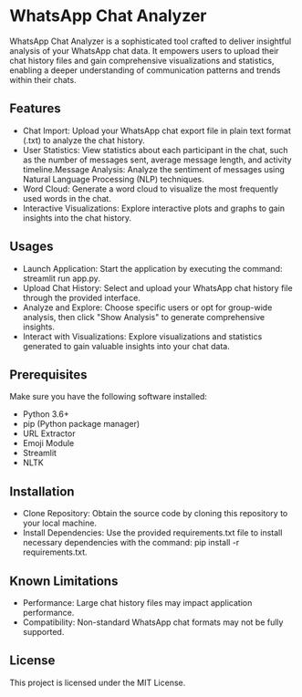 # WhatsApp Chat Analyzer
WhatsApp Chat Analyzer is a sophisticated tool crafted to deliver insightful analysis of your WhatsApp chat data. It empowers users to upload their chat history files and gain comprehensive visualizations and statistics, enabling a deeper understanding of communication patterns and trends within their chats.

## Features
<ul>
<li>Chat Import: Upload your WhatsApp chat export file in plain text format (.txt) to analyze the chat history.</li>
<li>User Statistics: View statistics about each participant in the chat, such as the number of messages sent, average message length, and activity timeline.</li?
<li>Message Analysis: Analyze the sentiment of messages using Natural Language Processing (NLP) techniques.</li>
<li>Word Cloud: Generate a word cloud to visualize the most frequently used words in the chat.</li>
<li>Interactive Visualizations: Explore interactive plots and graphs to gain insights into the chat history.</li>
</ul>

## Usages
<ul>
<li>Launch Application: Start the application by executing the command: streamlit run app.py.</li>
<li>Upload Chat History: Select and upload your WhatsApp chat history file through the provided interface.</li>
<li>Analyze and Explore: Choose specific users or opt for group-wide analysis, then click "Show Analysis" to generate comprehensive insights.</li>
<li>Interact with Visualizations: Explore visualizations and statistics generated to gain valuable insights into your chat data.</li>
</ul>

## Prerequisites
Make sure you have the following software installed:
<ul>
 <li>Python 3.6+</li>
 <li>pip (Python package manager)</li>
 <li>URL Extractor</li>
 <li>Emoji Module</li>
 <li>Streamlit</li>
 <li>NLTK</li>
 </ul>

 ## Installation
 <ul>
 <li>Clone Repository: Obtain the source code by cloning this repository to your local machine.</li> 
 <li>Install Dependencies: Use the provided requirements.txt file to install necessary dependencies with the command: pip install -r requirements.txt.</li>
 </ul>
 
## Known Limitations
<ul>
  <li>Performance: Large chat history files may impact application performance.</li>
  <li>Compatibility: Non-standard WhatsApp chat formats may not be fully supported.</li>
</ul>

## License
This project is licensed under the MIT License.


